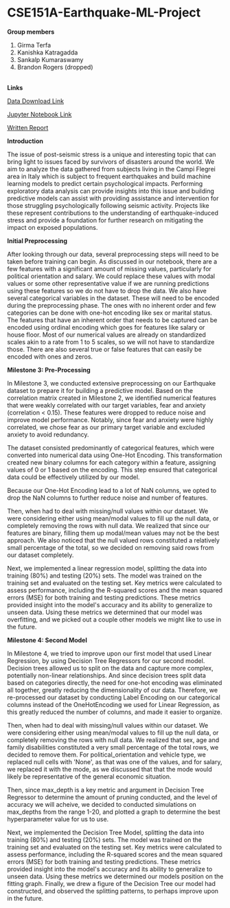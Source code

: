 # CSE151A-Earthquake-ML-Project
**Group members**
1. Girma Terfa
2. Kanishka Katragadda
3. Sankalp Kumaraswamy
4. Brandon Rogers (dropped)<br><br>


**Links**

[Data Download Link](https://www.kaggle.com/datasets/antoniocola/earthquake-perception-dataset)

[Jupyter Notebook Link](https://colab.research.google.com/drive/18wviw9PHky41dNvtAJUs4lkZ43YkiXUk?usp=sharing)

[Written Report](https://docs.google.com/document/d/1DUSvR6UYEnDMCPp82_fMzr_t4xQRtJqw3fqAHqka4mY/edit?tab=t.0)

**Introduction**

The issue of post-seismic stress is a unique and interesting topic that can bring light to issues faced by survivors of disasters around the world. We aim to analyze the data gathered from subjects living in the Campi Flegrei area in Italy which is subject to frequent earthquakes and build machine learning models to predict certain psychological impacts. Performing exploratory data analysis can provide insights into this issue and building predictive models can assist with providing assistance and intervention for those struggling psychologically following seismic activity. Projects like these represent contributions to the understanding of earthquake-induced stress and provide a foundation for further research on mitigating the impact on exposed populations. 

**Initial Preprocessing**

After looking through our data, several preprocessing steps will need to be taken before training can begin. As discussed in our notebook, there are a few features with a significant amount of missing values, particularly for political orientation and salary. We could replace these values with modal values or some other representative value if we are running predictions using these features so we do not have to drop the data. We also have several categorical variables in the dataset. These will need to be encoded during the preprocessing phase. The ones with no inherent order and few categories can be done with one-hot encoding like sex or marital status. The features that have an inherent order that needs to be captured can be encoded using ordinal encoding which goes for features like salary or house floor. Most of our numerical values are already on standardized scales akin to a rate from 1 to 5 scales, so we will not have to standardize those. There are also several true or false features that can easily be encoded with ones and zeros. 

**Milestone 3: Pre-Processing**

In Milestone 3, we conducted extensive preprocessing on our Earthquake dataset to prepare it for building a predictive model. Based on the correlation matrix created in Milestone 2, we identified numerical features that were weakly correlated with our target variables, fear and anxiety (correlation < 0.15). These features were dropped to reduce noise and improve model performance. Notably, since fear and anxiety were highly correlated, we chose fear as our primary target variable and excluded anxiety to avoid redundancy.

The dataset consisted predominantly of categorical features, which were converted into numerical data using One-Hot Encoding. This transformation created new binary columns for each category within a feature, assigning values of 0 or 1 based on the encoding. This step ensured that categorical data could be effectively utilized by our model.

Because our One-Hot Encoding lead to a lot of NaN columns, we opted to drop the NaN columns to further reduce noise and number of features.

Then, when had to deal with missing/null values within our dataset. We were considering either using mean/modal values to fill up the null data, or completely removing the rows with null data. We realized that since our features are binary, filling them up modal/mean values may not be the best approach. We also noticed that the null valued rows constituted a relatively small percentage of the total, so we decided on removing said rows from our dataset completely.

Next, we implemented a linear regression model, splitting the data into training (80%) and testing (20%) sets. The model was trained on the training set and evaluated on the testing set. Key metrics were calculated to assess performance, including the R-squared scores and the mean squared errors (MSE) for both training and testing predictions. These metrics provided insight into the model's accuracy and its ability to generalize to unseen data. Using these metrics we determined that our model was overfitting, and we picked out a couple other models we might like to use in the future.

**Milestone 4: Second Model**

In Milestone 4, we tried to improve upon our first model that used Linear Regression, by using Decision Tree Regressors for our second model. Decision trees allowed us to split on the data and capture more complex, potentially non-linear relationships. And since decision trees split data based on categories directly, the need for one-hot encoding was eliminated all together, greatly reducing the dimensionality of our data. Therefore, we re-processed our dataset by conducting Label Encoding on our categorical columns instead of the OneHotEncoding we used for Linear Regression, as this greatly reduced the number of columns, and made it easier to organize.

Then, when had to deal with missing/null values within our dataset. We were considering either using mean/modal values to fill up the null data, or completely removing the rows with null data. We realized that sex, age and family disabilities constituted a very small percentage of the total rows, we decided to remove them. For political_orientation and vehicle type, we replaced null cells with 'None', as that was one of the values, and for salary, we replaced it with the mode, as we discussed that that the mode would likely be representative of the general economic situation. 

Then, since max_depth is a key metric and argument in Decision Tree Regressor to determine the amount of pruning conducted, and the level of accuracy we will acheive, we decided to conducted simulations on max_depths from the range 1-20, and plotted a graph to determine the best hyperparameter value for us to use.

Next, we implemented the Decision Tree Model, splitting the data into training (80%) and testing (20%) sets. The model was trained on the training set and evaluated on the testing set. Key metrics were calculated to assess performance, including the R-squared scores and the mean squared errors (MSE) for both training and testing predictions. These metrics provided insight into the model's accuracy and its ability to generalize to unseen data. Using these metrics we determined our models position on the fitting graph. Finally, we drew a figure of the Decision Tree our model had constructed, and observed the splitting patterns, to perhaps improve upon in the future.

